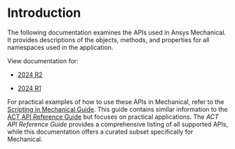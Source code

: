 # Introduction

The following documentation examines the APIs used in Ansys Mechanical. It provides descriptions
of the objects, methods, and properties for all namespaces used in the application.

View documentation for:

- [2024 R2](https://developer.ansys.com/docs/mechanical-scripting-interface/api/ansys/mechanical/stubs/v242/Ansys/index.md)

- [2024 R1](https://developer.ansys.com/docs/mechanical-scripting-interface/api/ansys/mechanical/stubs/v241/Ansys/index.md)

For practical examples of how to use these APIs in Mechanical, refer to the [Scripting in Mechanical Guide](https://ansyshelp.ansys.com/public/account/secured?returnurl=/Views/Secured/corp/v242/en/act_script/act_script.html). This guide contains similar information to the [ACT API Reference Guide](https://ansyshelp.ansys.com/public/account/secured?returnurl=/Views/Secured/corp/v242/en/act_ref/act_ref.html) but focuses on practical applications. The *ACT API Reference Guide* provides a comprehensive listing of all supported APIs, while this documentation offers a curated subset specifically for Mechanical.